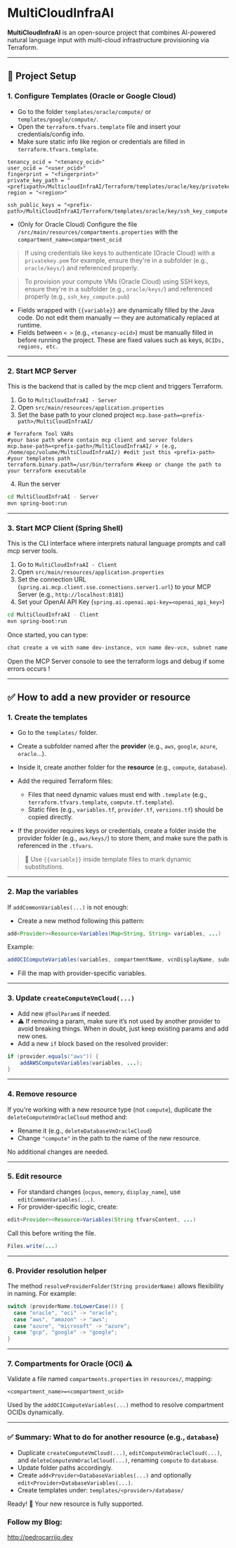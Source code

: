 # MultiCloudInfraAI

**MultiCloudInfraAI** is an open-source project that combines AI-powered natural language input with multi-cloud infrastructure provisioning via Terraform.

---

## 🚀 Project Setup

### 1. Configure Templates (Oracle or Google Cloud)

* Go to the folder `templates/oracle/compute/` or `templates/google/compute/`.
* Open the `terraform.tfvars.template` file and insert your credentials/config info.
* Make sure static info like region or credentials are filled in `terraform.tfvars.template`.
```hcl
tenancy_ocid = "<tenancy_ocid>"
user_ocid = "<user_ocid>"
fingerprint = "<fingerprint>"
private_key_path = "<prefixpath>/MulticloudInfraAI/Terraform/templates/oracle/key/privatekey.pem"
region = "<region>"

ssh_public_keys = "<prefix-path>/MultiCloudInfraAI/Terraform/templates/oracle/key/ssh_key_compute.pub"
``` 
* (Only for Oracle Cloud) Configure the file `/src/main/resources/compartments.properties` with the `compartment_name=compartment_ocid`

> If using credentials like keys to authenticate (Oracle Cloud) with a `privatekey.pem` for example, ensure they're in a subfolder (e.g., `oracle/keys/`) and referenced properly.

> To provision your compute VMs (Oracle Cloud) using SSH keys, ensure they're in a subfolder (e.g., `oracle/keys/`) and referenced properly (e.g., `ssh_key_compute.pub`)

* Fields wrapped with `{{variable}}` are dynamically filled by the Java code. Do not edit them manually — they are automatically replaced at runtime.
* Fields between `< >` (e.g., `<tenancy-ocid>`) must be manually filled in before running the project. These are fixed values such as keys, `OCIDs, regions, etc.`

---

### 2. Start MCP Server

This is the backend that is called by the mcp client and triggers Terraform.

1. Go to `MultiCloudInfraAI - Server`
2. Open `src/main/resources/application.properties`
3. Set the base path to your cloned project `mcp.base-path=<prefix-path>/MultiCloudInfraAI/`
```properties
# Terraform Tool VARs
#your base path where contain mcp client and server folders
mcp.base-path=<prefix-path>/MultiCloudInfraAI/ > (e.g, /home/opc/volume/MultiCloudInfraAI/) #edit just this <prefix-path>
#your templates path
terraform.binary.path=/usr/bin/terraform #keep or change the path to your terraform executable
```
4. Run the server

```bash
cd MultiCloudInfraAI - Server
mvn spring-boot:run
```

---

### 3. Start MCP Client (Spring Shell)

This is the CLI interface where interprets natural language prompts and call mcp server tools.

1. Go to `MultiCloudInfraAI - Client`
2. Open `src/main/resources/application.properties`
3. Set the connection URL (`spring.ai.mcp.client.sse.connections.server1.url`) to your MCP Server (e.g., `http://localhost:8181`)
4. Set your OpenAI API Key (`spring.ai.openai.api-key=<openai_api_key>`)

```bash
cd MultiCloudInfraAI - Client
mvn spring-boot:run
```

Once started, you can type:

```bash
chat create a vm with name dev-instance, vcn name dev-vcn, subnet name dev-subnet, with 2 ocpus and 4gb memory in oracle cloud compartment my-compartment
```

Open the MCP Server console to see the terraform logs and debug if some errors occurs !

---

## ✅ How to add a new **provider** or **resource**

### 1. Create the templates

* Go to the `templates/` folder.
* Create a subfolder named after the **provider** (e.g., `aws`, `google`, `azure`, `oracle`...).
* Inside it, create another folder for the **resource** (e.g., `compute`, `database`).
* Add the required Terraform files:

  * Files that need dynamic values must end with `.template` (e.g., `terraform.tfvars.template`, `compute.tf.template`).
  * Static files (e.g., `variables.tf`, `provider.tf`, `versions.tf`) should be copied directly.
* If the provider requires keys or credentials, create a folder inside the provider folder (e.g., `aws/keys/`) to store them, and make sure the path is referenced in the `.tfvars`.

> 🧠 Use `{{variable}}` inside template files to mark dynamic substitutions.

---

### 2. Map the variables

If `addCommonVariables(...)` is not enough:

* Create a new method following this pattern:

```java
add<Provider><Resource>Variables(Map<String, String> variables, ...)
```

Example:

```java
addOCIComputeVariables(variables, compartmentName, vcnDisplayName, subnetDisplayName);
```

* Fill the map with provider-specific variables.

---

### 3. Update `createComputeVmCloud(...)`

* Add new `@ToolParam`s if needed.
* ⚠️ If removing a param, make sure it’s not used by another provider to avoid breaking things. When in doubt, just keep existing params and add new ones.
* Add a new `if` block based on the resolved provider:

```java
if (provider.equals("aws")) {
    addAWSComputeVariables(variables, ...);
}
```
---

### 4. Remove resource

If you're working with a new resource type (not `compute`), duplicate the `deleteComputeVmOracleCloud` method and:

* Rename it (e.g., `deleteDatabaseVmOracleCloud`)
* Change `"compute"` in the path to the name of the new resource.

No additional changes are needed.

---

### 5. Edit resource

* For standard changes (`ocpus`, `memory`, `display_name`), use `editCommonVariables(...)`.
* For provider-specific logic, create:

```java
edit<Provider><Resource>Variables(String tfvarsContent, ...)
```

Call this before writing the file.
```java
Files.write(...)
```

---

### 6. Provider resolution helper

The method `resolveProviderFolder(String providerName)` allows flexibility in naming. For example:

```java
switch (providerName.toLowerCase()) {
  case "oracle", "oci" -> "oracle";
  case "aws", "amazon" -> "aws";
  case "azure", "microsoft" -> "azure";
  case "gcp", "google" -> "google";
}
```

---

### 7. Compartments for Oracle (OCI) ⚠️

Validate a file named `compartments.properties` in `resources/`, mapping:

```
<compartment_name>=<compartment_ocid>
```

Used by the `addOCIComputeVariables(...)` method to resolve compartment OCIDs dynamically.

---

### ✅ Summary: What to do for another resource (e.g., `database`)

* Duplicate `createComputeVmCloud(...)`, `editComputeVmOracleCloud(...)`, and `deleteComputeVmOracleCloud(...)`, renaming `compute` to `database`.
* Update folder paths accordingly.
* Create `add<Provider>DatabaseVariables(...)` and optionally `edit<Provider>DatabaseVariables(...)`.
* Create templates under: `templates/<provider>/database/`

Ready! 🌟 Your new resource is fully supported.

### Follow my Blog:
http://pedrocarrijo.dev
